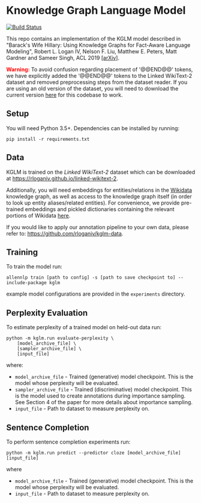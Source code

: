 Knowledge Graph Language Model
===

[![Build Status](https://travis-ci.org/rloganiv/kglm-model.svg?branch=master)](https://travis-ci.org/rloganiv/kglm-model)

This repo contains an implementation of the KGLM model described in "Barack's Wife Hillary: Using Knowledge Graphs for Fact-Aware Language Modeling", Robert L. Logan IV, Nelson F. Liu, Matthew E. Peters, Matt Gardner and Sameer Singh, ACL 2019 [[arXiv]](https://arxiv.org/abs/1906.07241).


<span style="color:red">**Warning:**</span> To avoid confusion regarding placement of '@@END@@' tokens, we have explicitly added the '@@END@@' tokens to the Linked WikiText-2 dataset and removed preprocessing steps from the dataset reader. If you are using an old version of the dataset, you will need to download the current version [here](https://drive.google.com/file/d/1odypT9EDwtAYqzvRYnA2B_97hN_BWFnr/view?usp=sharing) for this codebase to work.


Setup
---
You will need Python 3.5+. Dependencies can be installed by running:
```{bash}
pip install -r requirements.txt
```


Data
---
KGLM is trained on the *Linked WikiText-2* dataset which can be downloaded at https://rloganiv.github.io/linked-wikitext-2.

Additionally, you will need embeddings for entities/relations in the [Wikidata](https://www.wikidata.org/) knowledge graph, as well as access to the knowledge graph itself (in order to look up entity aliases/related entities).
For convenience, we provide pre-trained embeddings and pickled dictionaries containing the relevant portions of Wikidata [here](https://drive.google.com/file/d/1odypT9EDwtAYqzvRYnA2B_97hN_BWFnr/view?usp=sharing).

If you would like to apply our annotation pipeline to your own data, please refer to: https://github.com/rloganiv/kglm-data.

Training
---
To train the model run:
```{bash}
allennlp train [path to config] -s [path to save checkpoint to] --include-package kglm
```
example model configurations are provided in the `experiments` directory.


Perplexity Evaluation
---
To estimate perplexity of a trained model on held-out data run:
```{bash}
python -m kglm.run evaluate-perplexity \
    [model_archive_file] \
    [sampler_archive_file] \
    [input_file]
```
where:
- `model_archive_file` - Trained (generative) model checkpoint. This is the model whose perplexity will be evaluated.
- `sampler_archive_file` - Trained (discriminative) model checkpoint. This is the model used to create annotations during importance sampling. See Section 4 of the paper for more details about importance sampling.
- `input_file` - Path to dataset to measure perplexity on.


Sentence Completion
---
To perform sentence completion experiments run:
```
python -m kglm.run predict --predictor cloze [model_archive_file] [input_file]
```
where
- `model_archive_file` - Trained (generative) model checkpoint. This is the model whose perplexity will be evaluated.
- `input_file` - Path to dataset to measure perplexity on.
